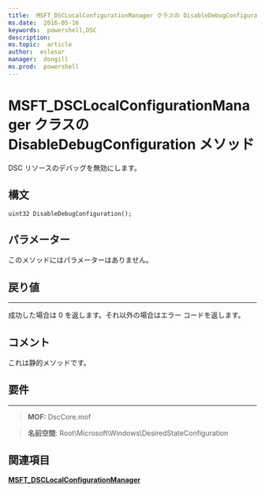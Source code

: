 ```yaml
---
title:  MSFT_DSCLocalConfigurationManager クラスの DisableDebugConfiguration メソッド
ms.date:  2016-05-16
keywords:  powershell,DSC
description:  
ms.topic:  article
author:  eslesar
manager:  dongill
ms.prod:  powershell
---
```


# MSFT_DSCLocalConfigurationManager クラスの DisableDebugConfiguration メソッド

DSC リソースのデバッグを無効にします。

構文
------

```mof
uint32 DisableDebugConfiguration();
```

パラメーター
----------

このメソッドにはパラメーターはありません。

## 戻り値
------------

成功した場合は 0 を返します。それ以外の場合はエラー コードを返します。

## コメント

これは静的メソッドです。

## 要件
------------
>**MOF:** DscCore.mof

>**名前空間**: Root\Microsoft\Windows\DesiredStateConfiguration


## 関連項目


[**MSFT_DSCLocalConfigurationManager**](msft-dsclocalconfigurationmanager.md)

 

 





<!--HONumber=May16_HO3-->


